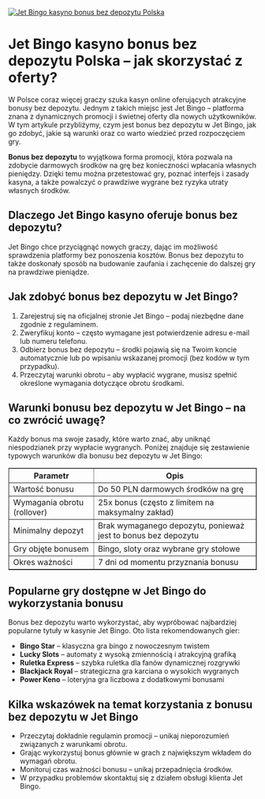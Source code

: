 [![Jet Bingo kasyno bonus bez depozytu Polska](https://123-caf.pages.dev/gitsignup.png)](https://vrmoo.ru/Bt82HjjY)

<h1>Jet Bingo kasyno bonus bez depozytu Polska – jak skorzystać z oferty?</h1> <p>W Polsce coraz więcej graczy szuka kasyn online oferujących atrakcyjne bonusy bez depozytu. Jednym z takich miejsc jest Jet Bingo – platforma znana z dynamicznych promocji i świetnej oferty dla nowych użytkowników. W tym artykule przybliżymy, czym jest bonus bez depozytu w Jet Bingo, jak go zdobyć, jakie są warunki oraz co warto wiedzieć przed rozpoczęciem gry.</p> <p><strong>Bonus bez depozytu</strong> to wyjątkowa forma promocji, która pozwala na zdobycie darmowych środków na grę bez konieczności wpłacania własnych pieniędzy. Dzięki temu można przetestować gry, poznać interfejs i zasady kasyna, a także powalczyć o prawdziwe wygrane bez ryzyka utraty własnych środków.</p> <h2>Dlaczego Jet Bingo kasyno oferuje bonus bez depozytu?</h2> <p>Jet Bingo chce przyciągnąć nowych graczy, dając im możliwość sprawdzenia platformy bez ponoszenia kosztów. Bonus bez depozytu to także doskonały sposób na budowanie zaufania i zachęcenie do dalszej gry na prawdziwe pieniądze.</p> <h2>Jak zdobyć bonus bez depozytu w Jet Bingo?</h2> <ol>   <li>Zarejestruj się na oficjalnej stronie Jet Bingo – podaj niezbędne dane zgodnie z regulaminem.</li>   <li>Zweryfikuj konto – często wymagane jest potwierdzenie adresu e-mail lub numeru telefonu.</li>   <li>Odbierz bonus bez depozytu – środki pojawią się na Twoim koncie automatycznie lub po wpisaniu wskazanej promocji (bez kodów w tym przypadku).</li>   <li>Przeczytaj warunki obrotu – aby wypłacić wygrane, musisz spełnić określone wymagania dotyczące obrotu środkami.</li> </ol> <h2>Warunki bonusu bez depozytu w Jet Bingo – na co zwrócić uwagę?</h2> <p>Każdy bonus ma swoje zasady, które warto znać, aby uniknąć niespodzianek przy wypłacie wygranych. Poniżej znajduje się zestawienie typowych warunków dla bonusu bez depozytu w Jet Bingo:</p> <table border="1" cellpadding="6" cellspacing="0">   <thead>     <tr>       <th>Parametr</th>       <th>Opis</th>     </tr>   </thead>   <tbody>     <tr>       <td>Wartość bonusu</td>       <td>Do 50 PLN darmowych środków na grę</td>     </tr>     <tr>       <td>Wymagania obrotu (rollover)</td>       <td>25x bonus (często z limitem na maksymalny zakład)</td>     </tr>     <tr>       <td>Minimalny depozyt</td>       <td>Brak wymaganego depozytu, ponieważ jest to bonus bez depozytu</td>     </tr>     <tr>       <td>Gry objęte bonusem</td>       <td>Bingo, sloty oraz wybrane gry stołowe</td>     </tr>     <tr>       <td>Okres ważności</td>       <td>7 dni od momentu przyznania bonusu</td>     </tr>   </tbody> </table> <h2>Popularne gry dostępne w Jet Bingo do wykorzystania bonusu</h2> <p>Bonus bez depozytu warto wykorzystać, aby wypróbować najbardziej popularne tytuły w kasynie Jet Bingo. Oto lista rekomendowanych gier:</p> <ul>   <li><strong>Bingo Star</strong> – klasyczna gra bingo z nowoczesnym twistem</li>   <li><strong>Lucky Slots</strong> – automaty z wysoką zmiennością i atrakcyjną grafiką</li>   <li><strong>Ruletka Express</strong> – szybka ruletka dla fanów dynamicznej rozgrywki</li>   <li><strong>Blackjack Royal</strong> – strategiczna gra karciana o wysokich wygranych</li>   <li><strong>Power Keno</strong> – loteryjna gra liczbowa z dodatkowymi bonusami</li> </ul> <h2>Kilka wskazówek na temat korzystania z bonusu bez depozytu w Jet Bingo</h2> <ul>   <li>Przeczytaj dokładnie regulamin promocji – unikaj nieporozumień związanych z warunkami obrotu.</li>   <li>Grając wykorzystuj bonus głównie w grach z największym wkładem do wymagań obrotu.</li>   <li>Monitoruj czas ważności bonusu – unikaj przepadnięcia środków.</li>   <li>W przypadku problemów skontaktuj się z działem obsługi klienta Jet Bingo.</li> </ul>